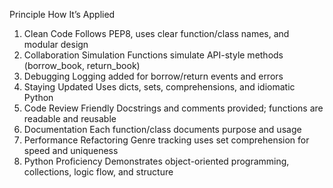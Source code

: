 Principle	How It’s Applied

1. Clean Code	Follows PEP8, uses clear function/class names, and modular design
2. Collaboration Simulation	Functions simulate API-style methods (borrow_book, return_book)
3. Debugging	Logging added for borrow/return events and errors
4. Staying Updated	Uses dicts, sets, comprehensions, and idiomatic Python
5. Code Review Friendly	Docstrings and comments provided; functions are readable and reusable
6. Documentation	Each function/class documents purpose and usage
7. Performance Refactoring	Genre tracking uses set comprehension for speed and uniqueness
8. Python Proficiency	Demonstrates object-oriented programming, collections, logic flow, and structure
